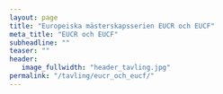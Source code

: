 ```yaml
---
layout: page
title: "Europeiska mästerskapsserien EUCR och EUCF"
meta_title: "EUCR och EUCF"
subheadline: ""
teaser: ""
header:
   image_fullwidth: "header_tavling.jpg"
permalink: "/tavling/eucr_och_eucf/"
---
```


